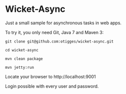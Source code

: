 Wicket-Async
============

Just a small sample for asynchronous tasks in web apps. 

To try it, you only need Git, Java 7 and Maven 3:

    git clone git@github.com:otigges/wicket-async.git
    
    cd wicket-async
    
    mvn clean package
    
    mvn jetty:run
    
Locate your browser to http://localhost:9001

Login possible with every user and password.

